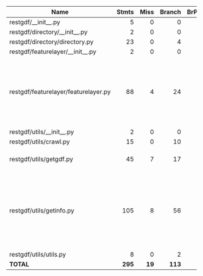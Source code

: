| Name                                 |    Stmts |     Miss |   Branch |   BrPart |   Cover |   Missing |
|------------------------------------- | -------: | -------: | -------: | -------: | ------: | --------: |
| restgdf/\_\_init\_\_.py              |        5 |        0 |        0 |        0 |    100% |           |
| restgdf/directory/\_\_init\_\_.py    |        2 |        0 |        0 |        0 |    100% |           |
| restgdf/directory/directory.py       |       23 |        0 |        4 |        1 |     96% |    30->33 |
| restgdf/featurelayer/\_\_init\_\_.py |        2 |        0 |        0 |        0 |    100% |           |
| restgdf/featurelayer/featurelayer.py |       88 |        4 |       24 |        5 |     92% |52, 79, 94, 114->116, 141->150, 143, 154->163 |
| restgdf/utils/\_\_init\_\_.py        |        2 |        0 |        0 |        0 |    100% |           |
| restgdf/utils/crawl.py               |       15 |        0 |       10 |        0 |    100% |           |
| restgdf/utils/getgdf.py              |       45 |        7 |       17 |        4 |     79% |29, 58-60, 67, 97, 99 |
| restgdf/utils/getinfo.py             |      105 |        8 |       56 |        8 |     88% |49-53, 65, 79, 100, 107, 141->146, 144, 157, 163->165 |
| restgdf/utils/utils.py               |        8 |        0 |        2 |        0 |    100% |           |
|                            **TOTAL** |  **295** |   **19** |  **113** |   **18** | **89%** |           |
